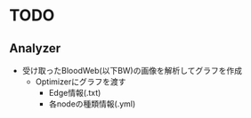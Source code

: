 # TODO

## Analyzer

- 受け取ったBloodWeb(以下BW)の画像を解析してグラフを作成
  - Optimizerにグラフを渡す
    - Edge情報(.txt)
    - 各nodeの種類情報(.yml)